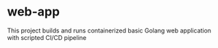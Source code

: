 # web-app

This project builds and runs containerized basic Golang web application with scripted CI/CD pipeline
